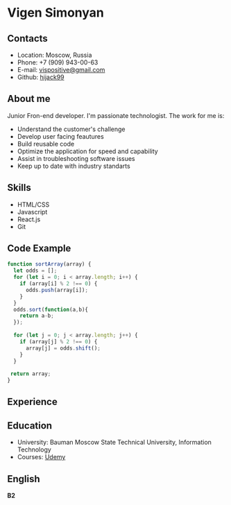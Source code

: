 # Vigen Simonyan
## Contacts
* Location: Moscow, Russia
* Phone: +7 (909) 943-00-63
* E-mail: vispositive@gmail.com
* Github: [hijack99](https://github.com/hijack99)
## About me
Junior Fron-end developer. I'm passionate technologist. 
The work for me is:
* Understand the customer's challenge
* Develop user facing feautures
* Build reusable code
* Optimize the application for speed and capability
* Assist in troubleshooting software issues
* Keep up to date with industry standarts
## Skills
* HTML/CSS
* Javascript
* React.js
* Git
## Code Example
```javascript
function sortArray(array) {
  let odds = [];
  for (let i = 0; i < array.length; i++) {
    if (array[i] % 2 !== 0) {
      odds.push(array[i]);
    }
  }
  odds.sort(function(a,b){
    return a-b;
  });
  
  for (let j = 0; j < array.length; j++) {
    if (array[j] % 2 !== 0) {
      array[j] = odds.shift();
    }
  }
  
 return array;
}
```
## Experience
## Education
* University: Bauman Moscow State Technical University, Information Technology
* Courses: [Udemy](https://www.udemy.com/course/the-web-developer-bootcamp/)
## English
**B2**